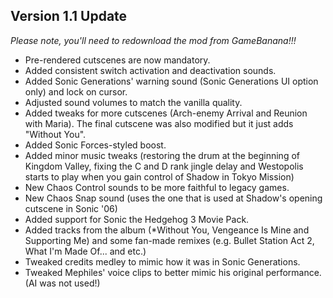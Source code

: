 ## Version 1.1 Update

*Please note, you'll need to redownload the mod from GameBanana!!!*

- Pre-rendered cutscenes are now mandatory.
- Added consistent switch activation and deactivation sounds.
- Added Sonic Generations' warning sound (Sonic Generations UI option only) and lock on cursor.
- Adjusted sound volumes to match the vanilla quality.
- Added tweaks for more cutscenes (Arch-enemy Arrival and Reunion with Maria). The final cutscene was also modified but it just adds "Without You".
- Added Sonic Forces-styled boost.
- Added minor music tweaks (restoring the drum at the beginning of Kingdom Valley, fixing the C and D rank jingle delay and Westopolis starts to play when you gain control of Shadow in Tokyo Mission)
- New Chaos Control sounds to be more faithful to legacy games.
- New Chaos Snap sound (uses the one that is used at Shadow's opening cutscene in Sonic '06)
- Added support for Sonic the Hedgehog 3 Movie Pack.
- Added tracks from the album (*Without You, Vengeance Is Mine and Supporting Me) and some fan-made remixes (e.g. Bullet Station Act 2, What I'm Made Of... and etc.)
- Tweaked credits medley to mimic how it was in Sonic Generations.
- Tweaked Mephiles' voice clips to better mimic his original performance. (AI was not used!)
